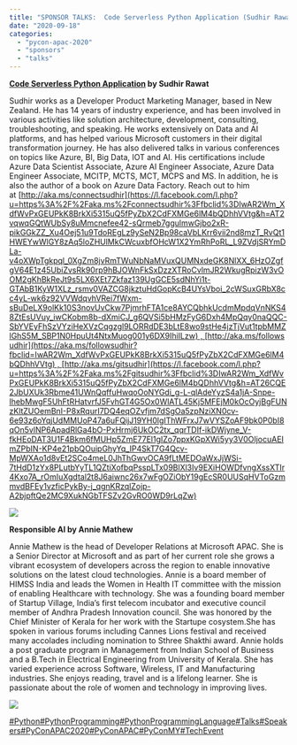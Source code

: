 ```yaml
---
title: "SPONSOR TALKS:  Code Serverless Python Application (Sudhir Rawat) &amp; Responsible AI (Annie Mathew)"
date: "2020-09-18"
categories:
  - "pycon-apac-2020"
  - "sponsors"
  - "talks"
---
```


**[Code Serverless Python Application](https://pycon.my/2020/09/11/sponsor-talks-heres-why-microsoft-cognitive-toolkit-is-the-coolest-deep-learning-framework-around-by-annie-mathew-and-sudhir-rawat/) by Sudhir Rawat**

Sudhir works as a Developer Product Marketing Manager, based in New Zealand. He has 14 years of industry experience, and has been involved in various activities like solution architecture, development, consulting, troubleshooting, and speaking. He works extensively on Data and AI platforms, and has helped various Microsoft customers in their digital transformation journey. He has also delivered talks in various conferences on topics like Azure, BI, Big Data, IOT and AI. His certifications include Azure Data Scientist Associate, Azure AI Engineer Associate, Azure Data Engineer Associate, MCITP, MCTS, MCT, MCPS and MS. In addition, he is also the author of a book on Azure Data Factory. Reach out to him at [http://aka.ms/connectsudhir](https://l.facebook.com/l.php?u=https%3A%2F%2Faka.ms%2Fconnectsudhir%3Ffbclid%3DIwAR2Wm_XdfWvPxGEUPkK8BrkXi5315uQ5fPyZbX2CdFXMGe6lM4bQDhhVVtg&h=AT2vqwqGQtWUbSy8uMmcnefee42-sQrmeb7ggulmwGjbo2xR-pikGGkZZ_Xu4Oej51u9TdoREgLz9ySeN2Bp98caVbLKrr6vii2nd8mzT_RvQt1HWEYwWlGY8zAq5loZHUlMkCWcuxbfOHcW1X2YmRhPoRL_L9ZVdjSRYmDLa-v4oXWpTgkpql_0XgZm8jvRmTWuNbNaMVuxQUMNxdeGK8NlXX_6HzOZgfgV64E1z45UbiZvsRk90rp9hBJOWnFkSxDzzXTRoCvlmJR2WkugRpizW3vOOM2gKhBkReJt9s5LX6XEt7Zkfaz139UgGCE5sdNhYi1t-GTAbB1KyW1XLz_rsmv0VAZCG8jkztuHdGopKcB4UYsVboi_2cWSuxGRbX8cc4yL-wk6z92VVWdqvhVRei7fWxm-sBuDeLX9olKk10S3novUvCkw7PjmrhFTA1ce8AYCQbhkUcdmMpdqVnNKS48ZtEsUVuy_iwCKobm8b-dXmiCJ_g6QVSi5bHMzFyG6Dxh4MpQqy0naQQC-SbYVEyFhSzVYziHeXVzCqgzgl9LORRdDE3bLtE8wo9stHe4jzTjVut1tpbMMZlGhS5M_SBP1N0HpuUt4NtxMuog001y6DX9IhiILzw) , [http://aka.ms/followsudhir](https://aka.ms/followsudhir?fbclid=IwAR2Wm_XdfWvPxGEUPkK8BrkXi5315uQ5fPyZbX2CdFXMGe6lM4bQDhhVVtg) , [http://aka.ms/gitsudhir](https://l.facebook.com/l.php?u=https%3A%2F%2Faka.ms%2Fgitsudhir%3Ffbclid%3DIwAR2Wm_XdfWvPxGEUPkK8BrkXi5315uQ5fPyZbX2CdFXMGe6lM4bQDhhVVtg&h=AT26CQE2JbUXUk3Rbme41UWnQqffuHwqoOoNYGdi_g-L-qlAdeYyzS4a1jA-Snpe-lhebMwgF5UhFtRHatvrfJ5FvhGT4G5Ox0WlATL45Kj5MFEjM0kOcOyjBgFUNzKltZUOemBnI-P8xRqurI7DQ4eqOZvfjm7dSgOa5zpNziXN0cv-6e93z6oYqjUdMMUoP47a6uFQijJ19YH0lgIThWFrxJ7wVYSZoAF9bk0P0bI8qOn5vlNP6ApadRlGa4bO-PxHrmj6UkOC2tx_qqrTDIf-ikDWjyne_V-fkHEoDAT3U1F4Bkm6fMUHp5ZmE77El1gIZo7ppxKGpXWi5yy3V0OIjocuAEImZPbIN-KP4e21pbQOuipGhyYq_IP4SkT7G4Qcv-MpWXAo1d8vEt2SCo4meL0JhThGwvOCA9fLtMEDOaWxJjWSi-7tHdD1zYx8PLutbYyTL1QZtiXofbqPsspLTx09BlXl3Iv9EXiHOWDfvngXssXTIr4Kxo7A_rOmIuXgdtal2t8J6aiwnc26x7wFgOZiObY19gEcSR0UUSqHVToGzmmvdBFEy1vzficPykBy-j_qgnKRzqlZojp-A2bjpftQe2MC9XukNGbTFSZv2GvRO0WD9rLqZw)

![](/archived-images/st-microsoft-sudhir-1.png?w=1024)

**Responsible AI by Annie Mathew**

Annie Mathew is the head of Developer Relations at Microsoft APAC. She is a Senior Director at Microsoft and as part of her current role she grows a vibrant ecosystem of developers across the region to enable innovative solutions on the latest cloud technologies. Annie is a board member of HIMSS India and leads the Women in Health IT committee with the mission of enabling Healthcare with technology. She was a founding board member of Startup Village, India’s first telecom incubator and executive council member of Andhra Pradesh Innovation council. She was honored by the Chief Minister of Kerala for her work with the Startupe cosystem.She has spoken in various forums including Cannes Lions festival and received many accolades including nomination to Sthree Shakthi award. Annie holds a post graduate program in Management from Indian School of Business and a B.Tech in Electrical Engineering from University of Kerala. She has varied experience across Software, Wireless, IT and Manufacturing industries. She enjoys reading, travel and is a lifelong learner. She is passionate about the role of women and technology in improving lives.

![](/archived-images/st-microsoft-annie.png?w=1024)

[#Python](https://www.facebook.com/hashtag/python?source=feed_text&epa=HASHTAG&__xts__%5B0%5D=68.ARDSgx0al5F4pCQ-ZjRo-qKz935Bcdyo8XEpISEd4M_IpwTm5ymidimmqn2QGGrPXVZydIPEU294sZ1AFq64SILI66kuzb2GbCxc-BO8LDyH5Wm-vNeGsQoFWnfxB9SUxffvF3_clrH1-9vdu9RimkukeWVouC6WrLrUHcXQTk2ZIKZErKPa7QqIgaqKsILooAwznZT6fx8NRX_CxQhn9N385giOtAR5HVOXIORbGGqtRa9jIMzM79_26lu1q6rtUIFihpgHo0JRRjeTG6oe3Z5w0oNjGw0YHqVJEje4PSjy7FGdsItjK0W-SOnULmKPQTfooH0Pe-jp5Yx8MBWwXdk&__tn__=%2ANK-R)[#PythonProgramming](https://www.facebook.com/hashtag/pythonprogramming?source=feed_text&epa=HASHTAG&__xts__%5B0%5D=68.ARDSgx0al5F4pCQ-ZjRo-qKz935Bcdyo8XEpISEd4M_IpwTm5ymidimmqn2QGGrPXVZydIPEU294sZ1AFq64SILI66kuzb2GbCxc-BO8LDyH5Wm-vNeGsQoFWnfxB9SUxffvF3_clrH1-9vdu9RimkukeWVouC6WrLrUHcXQTk2ZIKZErKPa7QqIgaqKsILooAwznZT6fx8NRX_CxQhn9N385giOtAR5HVOXIORbGGqtRa9jIMzM79_26lu1q6rtUIFihpgHo0JRRjeTG6oe3Z5w0oNjGw0YHqVJEje4PSjy7FGdsItjK0W-SOnULmKPQTfooH0Pe-jp5Yx8MBWwXdk&__tn__=%2ANK-R)[#PythonProgrammingLanguage](https://www.facebook.com/hashtag/pythonprogramminglanguage?source=feed_text&epa=HASHTAG&__xts__%5B0%5D=68.ARDSgx0al5F4pCQ-ZjRo-qKz935Bcdyo8XEpISEd4M_IpwTm5ymidimmqn2QGGrPXVZydIPEU294sZ1AFq64SILI66kuzb2GbCxc-BO8LDyH5Wm-vNeGsQoFWnfxB9SUxffvF3_clrH1-9vdu9RimkukeWVouC6WrLrUHcXQTk2ZIKZErKPa7QqIgaqKsILooAwznZT6fx8NRX_CxQhn9N385giOtAR5HVOXIORbGGqtRa9jIMzM79_26lu1q6rtUIFihpgHo0JRRjeTG6oe3Z5w0oNjGw0YHqVJEje4PSjy7FGdsItjK0W-SOnULmKPQTfooH0Pe-jp5Yx8MBWwXdk&__tn__=%2ANK-R)[#Talks](https://www.facebook.com/hashtag/talks?source=feed_text&epa=HASHTAG&__xts__%5B0%5D=68.ARDSgx0al5F4pCQ-ZjRo-qKz935Bcdyo8XEpISEd4M_IpwTm5ymidimmqn2QGGrPXVZydIPEU294sZ1AFq64SILI66kuzb2GbCxc-BO8LDyH5Wm-vNeGsQoFWnfxB9SUxffvF3_clrH1-9vdu9RimkukeWVouC6WrLrUHcXQTk2ZIKZErKPa7QqIgaqKsILooAwznZT6fx8NRX_CxQhn9N385giOtAR5HVOXIORbGGqtRa9jIMzM79_26lu1q6rtUIFihpgHo0JRRjeTG6oe3Z5w0oNjGw0YHqVJEje4PSjy7FGdsItjK0W-SOnULmKPQTfooH0Pe-jp5Yx8MBWwXdk&__tn__=%2ANK-R)[#Speakers](https://www.facebook.com/hashtag/speakers?source=feed_text&epa=HASHTAG&__xts__%5B0%5D=68.ARDSgx0al5F4pCQ-ZjRo-qKz935Bcdyo8XEpISEd4M_IpwTm5ymidimmqn2QGGrPXVZydIPEU294sZ1AFq64SILI66kuzb2GbCxc-BO8LDyH5Wm-vNeGsQoFWnfxB9SUxffvF3_clrH1-9vdu9RimkukeWVouC6WrLrUHcXQTk2ZIKZErKPa7QqIgaqKsILooAwznZT6fx8NRX_CxQhn9N385giOtAR5HVOXIORbGGqtRa9jIMzM79_26lu1q6rtUIFihpgHo0JRRjeTG6oe3Z5w0oNjGw0YHqVJEje4PSjy7FGdsItjK0W-SOnULmKPQTfooH0Pe-jp5Yx8MBWwXdk&__tn__=%2ANK-R)[#PyConAPAC2020](https://www.facebook.com/hashtag/pyconapac2020?source=feed_text&epa=HASHTAG&__xts__%5B0%5D=68.ARDSgx0al5F4pCQ-ZjRo-qKz935Bcdyo8XEpISEd4M_IpwTm5ymidimmqn2QGGrPXVZydIPEU294sZ1AFq64SILI66kuzb2GbCxc-BO8LDyH5Wm-vNeGsQoFWnfxB9SUxffvF3_clrH1-9vdu9RimkukeWVouC6WrLrUHcXQTk2ZIKZErKPa7QqIgaqKsILooAwznZT6fx8NRX_CxQhn9N385giOtAR5HVOXIORbGGqtRa9jIMzM79_26lu1q6rtUIFihpgHo0JRRjeTG6oe3Z5w0oNjGw0YHqVJEje4PSjy7FGdsItjK0W-SOnULmKPQTfooH0Pe-jp5Yx8MBWwXdk&__tn__=%2ANK-R)[#PyConAPAC](https://www.facebook.com/hashtag/pyconapac?source=feed_text&epa=HASHTAG&__xts__%5B0%5D=68.ARDSgx0al5F4pCQ-ZjRo-qKz935Bcdyo8XEpISEd4M_IpwTm5ymidimmqn2QGGrPXVZydIPEU294sZ1AFq64SILI66kuzb2GbCxc-BO8LDyH5Wm-vNeGsQoFWnfxB9SUxffvF3_clrH1-9vdu9RimkukeWVouC6WrLrUHcXQTk2ZIKZErKPa7QqIgaqKsILooAwznZT6fx8NRX_CxQhn9N385giOtAR5HVOXIORbGGqtRa9jIMzM79_26lu1q6rtUIFihpgHo0JRRjeTG6oe3Z5w0oNjGw0YHqVJEje4PSjy7FGdsItjK0W-SOnULmKPQTfooH0Pe-jp5Yx8MBWwXdk&__tn__=%2ANK-R)[#PyConMY](https://www.facebook.com/hashtag/pyconmy?source=feed_text&epa=HASHTAG&__xts__%5B0%5D=68.ARDSgx0al5F4pCQ-ZjRo-qKz935Bcdyo8XEpISEd4M_IpwTm5ymidimmqn2QGGrPXVZydIPEU294sZ1AFq64SILI66kuzb2GbCxc-BO8LDyH5Wm-vNeGsQoFWnfxB9SUxffvF3_clrH1-9vdu9RimkukeWVouC6WrLrUHcXQTk2ZIKZErKPa7QqIgaqKsILooAwznZT6fx8NRX_CxQhn9N385giOtAR5HVOXIORbGGqtRa9jIMzM79_26lu1q6rtUIFihpgHo0JRRjeTG6oe3Z5w0oNjGw0YHqVJEje4PSjy7FGdsItjK0W-SOnULmKPQTfooH0Pe-jp5Yx8MBWwXdk&__tn__=%2ANK-R)[#TechEvent](https://www.facebook.com/hashtag/techevent?source=feed_text&epa=HASHTAG&__xts__%5B0%5D=68.ARDSgx0al5F4pCQ-ZjRo-qKz935Bcdyo8XEpISEd4M_IpwTm5ymidimmqn2QGGrPXVZydIPEU294sZ1AFq64SILI66kuzb2GbCxc-BO8LDyH5Wm-vNeGsQoFWnfxB9SUxffvF3_clrH1-9vdu9RimkukeWVouC6WrLrUHcXQTk2ZIKZErKPa7QqIgaqKsILooAwznZT6fx8NRX_CxQhn9N385giOtAR5HVOXIORbGGqtRa9jIMzM79_26lu1q6rtUIFihpgHo0JRRjeTG6oe3Z5w0oNjGw0YHqVJEje4PSjy7FGdsItjK0W-SOnULmKPQTfooH0Pe-jp5Yx8MBWwXdk&__tn__=%2ANK-R)

